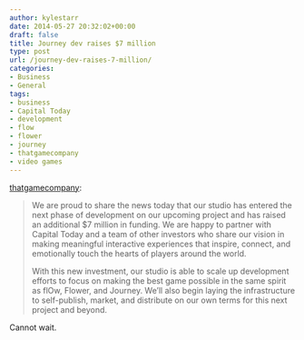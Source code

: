 ```yaml
---
author: kylestarr
date: 2014-05-27 20:32:02+00:00
draft: false
title: Journey dev raises $7 million
type: post
url: /journey-dev-raises-7-million/
categories:
- Business
- General
tags:
- business
- Capital Today
- development
- flow
- flower
- journey
- thatgamecompany
- video games
---
```


[thatgamecompany](http://thatgamecompany.com/general/7m-raised/):

> We are proud to share the news today that our studio has entered the next phase of development on our upcoming project and has raised an additional $7 million in funding. We are happy to partner with Capital Today and a team of other investors who share our vision in making meaningful interactive experiences that inspire, connect, and emotionally touch the hearts of players around the world.
>
> With this new investment, our studio is able to scale up development efforts to focus on making the best game possible in the same spirit as flOw, Flower, and Journey. We’ll also begin laying the infrastructure to self-publish, market, and distribute on our own terms for this next project and beyond.

Cannot wait.
